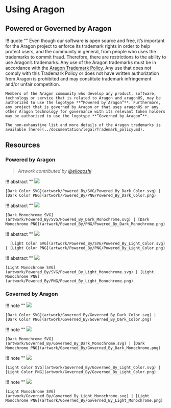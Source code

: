 # Using Aragon

## Powered or Governed by Aragon

!!! quote ""
    Even though our software is open source and free, it’s important for the Aragon project to enforce its trademark rights in order to help protect users, and the community in general, from people who uses the trademarks to commit fraud. Therefore, there are restrictions to the ability to use Aragon’s trademarks. Any use of the Aragon trademarks must be in accordance with the [Aragon Trademark Policy](../documentation/legal/Trademark_policy.md). Any use that does not comply with this Trademark Policy or does not have written authorization from Aragon is prohibited and may constitute trademark infringement and/or unfair competition.

    Members of the Aragon community who develop any product, software, technology or service that is related to Aragon and aragonOS, may be authorized to use the logotype **“Powered by Aragon”**. Furthermore, any project that is governed by Aragon or that uses aragonOS or any other Aragon technology for governance with its relevant token holders may be authorized to use the logotype **“Governed by Aragon”**.

    The non-exhaustive list and more details of the Aragon trademarks is available [here](../documentation/legal/Trademark_policy.md).

## Resources

### Powered by Aragon

> _Artwork contributed by [@elioqoshi](https://github.com/elioqoshi)_

!!! abstract ""
    [<img src="../artwork/Powered_By/PNG/Powered_By_Dark_Color.png">](artwork/Powered_By/PNG/Powered_By_Dark_Color.png)

    [Dark Color SVG](artwork/Powered_By/SVG/Powered_By_Dark_Color.svg) | [Dark Color PNG](artwork/Powered_By/PNG/Powered_By_Dark_Color.png)

!!! abstract ""
    [<img src="../artwork/Powered_By/PNG/Powered_By_Dark_Monochrome.png">](artwork/Powered_By/PNG/Powered_By_Dark_Monochrome.png)

    [Dark Monochrome SVG](artwork/Powered_By/SVG/Powered_By_Dark_Monochrome.svg) | [Dark Monochrome PNG](artwork/Powered_By/PNG/Powered_By_Dark_Monochrome.png)

!!! abstract ""
    [<img src="../artwork/Powered_By/PNG/Powered_By_Light_Color.png">](artwork/Powered_By/PNG/Powered_By_Light_Color.png)

      [Light Color SVG](artwork/Powered_By/SVG/Powered_By_Light_Color.svg) | [Light Color PNG](artwork/Powered_By/PNG/Powered_By_Light_Color.png)

!!! abstract ""
    [<img src="../artwork/Powered_By/PNG/Powered_By_Light_Monochrome.png">](artwork/Powered_By/PNG/Powered_By_Light_Monochrome.png)

    [Light Monochrome SVG](artwork/Powered_By/SVG/Powered_By_Light_Monochrome.svg) | [Light Monochrome PNG](artwork/Powered_By/PNG/Powered_By_Light_Monochrome.png)

### Governed by Aragon

!!! note ""
    [<img src="../artwork/Governed_By/Governed_By_Dark_Color.png">](artwork/Governed_By/Governed_By_Dark_Color.png)

    [Dark Color SVG](artwork/Governed_By/Governed_By_Dark_Color.svg) | [Dark Color PNG](artwork/Governed_By/Governed_By_Dark_Color.png)

!!! note ""
    [<img src="../artwork/Governed_By/Governed_By_Dark_Monochrome.png">](artwork/Governed_By/Governed_By_Dark_Monochrome.png)

    [Dark Monochrome SVG](artwork/Governed_By/Governed_By_Dark_Monochrome.svg) | [Dark Monochrome PNG](artwork/Governed_By/Governed_By_Dark_Monochrome.png)

!!! note ""
    [<img src="../artwork/Governed_By/Governed_By_Light_Color.png">](artwork/Governed_By/Governed_By_Light_Color.png)

    [Light Color SVG](artwork/Governed_By/Governed_By_Light_Color.svg) | [Light Color PNG](artwork/Governed_By/Governed_By_Light_Color.png)

!!! note ""
    [<img src="../artwork/Governed_By/Governed_By_Light_Monochrome.png">](artwork/Governed_By/Governed_By_Light_Monochrome.png)

    [Light Monochrome SVG](artwork/Governed_By/Governed_By_Light_Monochrome.svg) | [Light Monochrome PNG](artwork/Governed_By/Governed_By_Light_Monochrome.png)

